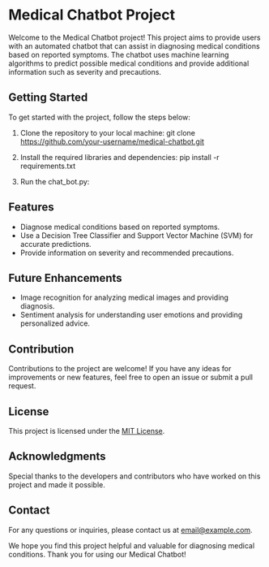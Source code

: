 
# Medical Chatbot Project

Welcome to the Medical Chatbot project! This project aims to provide users with an automated chatbot that can assist in diagnosing medical conditions based on reported symptoms. The chatbot uses machine learning algorithms to predict possible medical conditions and provide additional information such as severity and precautions.

## Getting Started

To get started with the project, follow the steps below:

1. Clone the repository to your local machine:
git clone https://github.com/your-username/medical-chatbot.git

2. Install the required libraries and dependencies:
pip install -r requirements.txt

3. Run the chat_bot.py:

## Features

- Diagnose medical conditions based on reported symptoms.
- Use a Decision Tree Classifier and Support Vector Machine (SVM) for accurate predictions.
- Provide information on severity and recommended precautions.

## Future Enhancements

- Image recognition for analyzing medical images and providing diagnosis.
- Sentiment analysis for understanding user emotions and providing personalized advice.

## Contribution

Contributions to the project are welcome! If you have any ideas for improvements or new features, feel free to open an issue or submit a pull request.

## License

This project is licensed under the [MIT License](LICENSE).

## Acknowledgments

Special thanks to the developers and contributors who have worked on this project and made it possible.

## Contact

For any questions or inquiries, please contact us at [email@example.com](mailto:email@example.com).

We hope you find this project helpful and valuable for diagnosing medical conditions. Thank you for using our Medical Chatbot!

